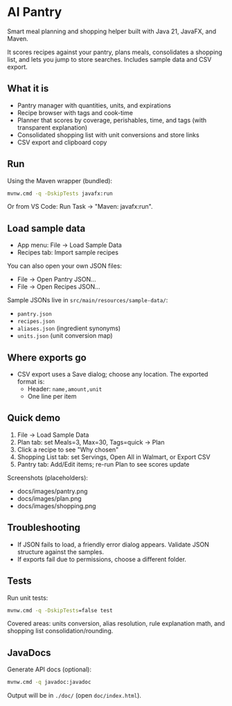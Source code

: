 # AI Pantry

Smart meal planning and shopping helper built with Java 21, JavaFX, and Maven.

It scores recipes against your pantry, plans meals, consolidates a shopping list, and lets you jump to store searches. Includes sample data and CSV export.

## What it is

- Pantry manager with quantities, units, and expirations
- Recipe browser with tags and cook-time
- Planner that scores by coverage, perishables, time, and tags (with transparent explanation)
- Consolidated shopping list with unit conversions and store links
- CSV export and clipboard copy

## Run

Using the Maven wrapper (bundled):

```bat
mvnw.cmd -q -DskipTests javafx:run
```

Or from VS Code: Run Task → "Maven: javafx:run".

## Load sample data

- App menu: File → Load Sample Data
- Recipes tab: Import sample recipes

You can also open your own JSON files:

- File → Open Pantry JSON…
- File → Open Recipes JSON…

Sample JSONs live in `src/main/resources/sample-data/`:

- `pantry.json`
- `recipes.json`
- `aliases.json` (ingredient synonyms)
- `units.json` (unit conversion map)

## Where exports go

- CSV export uses a Save dialog; choose any location. The exported format is:
	- Header: `name,amount,unit`
	- One line per item

## Quick demo

1. File → Load Sample Data
2. Plan tab: set Meals=3, Max=30, Tags=quick → Plan
3. Click a recipe to see "Why chosen"
4. Shopping List tab: set Servings, Open All in Walmart, or Export CSV
5. Pantry tab: Add/Edit items; re-run Plan to see scores update

Screenshots (placeholders):

- docs/images/pantry.png
- docs/images/plan.png
- docs/images/shopping.png

## Troubleshooting

- If JSON fails to load, a friendly error dialog appears. Validate JSON structure against the samples.
- If exports fail due to permissions, choose a different folder.

## Tests

Run unit tests:

```bat
mvnw.cmd -q -DskipTests=false test
```

Covered areas: units conversion, alias resolution, rule explanation math, and shopping list consolidation/rounding.

## JavaDocs

Generate API docs (optional):

```bat
mvnw.cmd -q javadoc:javadoc
```

Output will be in `./doc/` (open `doc/index.html`).

